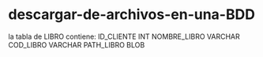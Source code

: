 # descargar-de-archivos-en-una-BDD

la tabla de LIBRO contiene:
ID_CLIENTE    INT
NOMBRE_LIBRO    VARCHAR
COD_LIBRO   VARCHAR
PATH_LIBRO    BLOB

